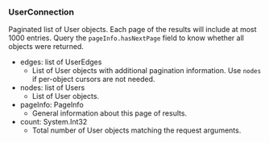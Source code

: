 ### UserConnection
Paginated list of User objects. Each page of the results will include at most 1000 entries. Query the `pageInfo.hasNextPage` field to know whether all objects were returned.

- edges: list of UserEdges
  - List of User objects with additional pagination information. Use `nodes` if per-object cursors are not needed.
- nodes: list of Users
  - List of User objects.
- pageInfo: PageInfo
  - General information about this page of results.
- count: System.Int32
  - Total number of User objects matching the request arguments.
